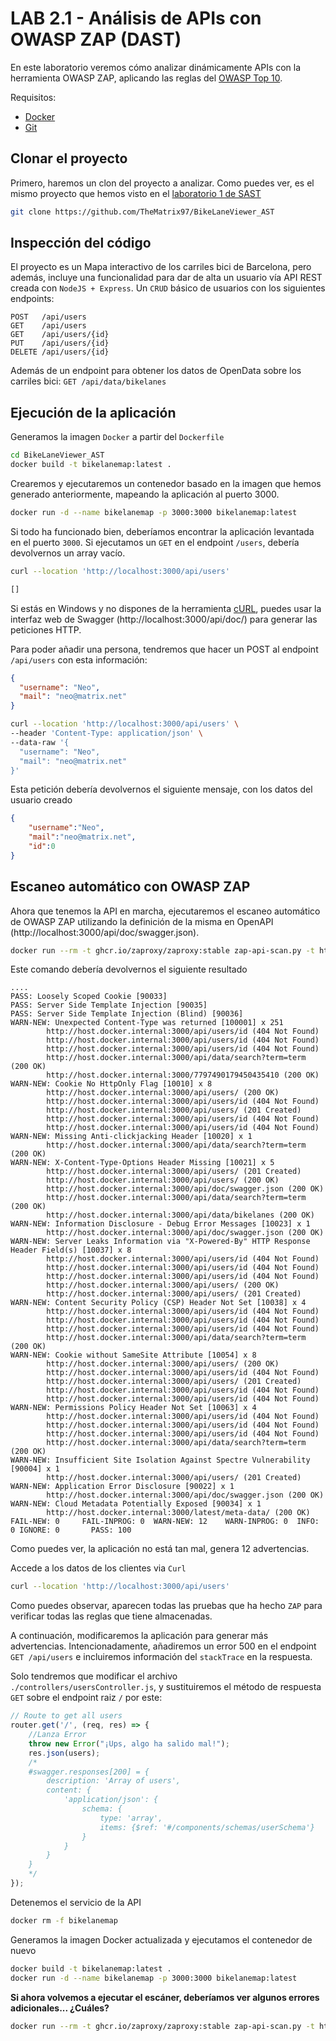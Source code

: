 # LAB 2.1 - Análisis de APIs con OWASP ZAP (DAST)

En este laboratorio veremos cómo analizar dinámicamente APIs con la herramienta OWASP ZAP, aplicando las reglas del [OWASP Top 10](https://owasp.org/www-project-top-ten/).

Requisitos:

- [Docker](https://docs.docker.com/)
- [Git](https://git-scm.com/)

## Clonar el proyecto

Primero, haremos un clon del proyecto a analizar. Como puedes ver, es el mismo proyecto que hemos visto en el [laboratorio 1 de SAST](../Lab1%20-%20SAST/README.md)

```bash
git clone https://github.com/TheMatrix97/BikeLaneViewer_AST
```

## Inspección del código

El proyecto es un Mapa interactivo de los carriles bici de Barcelona, pero además, incluye una funcionalidad para dar de alta un usuario vía API REST creada con `NodeJS + Express`. Un `CRUD` básico de usuarios con los siguientes endpoints:

```text
POST   /api/users
GET    /api/users
GET    /api/users/{id}
PUT    /api/users/{id}
DELETE /api/users/{id}
```

Además de un endpoint para obtener los datos de OpenData sobre los carriles bici: `GET /api/data/bikelanes`


## Ejecución de la aplicación

Generamos la imagen `Docker` a partir del `Dockerfile`

```bash
cd BikeLaneViewer_AST
docker build -t bikelanemap:latest .
```

Crearemos y ejecutaremos un contenedor basado en la imagen que hemos generado anteriormente, mapeando la aplicación al puerto 3000.

```bash
docker run -d --name bikelanemap -p 3000:3000 bikelanemap:latest
```

Si todo ha funcionado bien, deberíamos encontrar la aplicación levantada en el puerto `3000`. Si ejecutamos un `GET` en el endpoint `/users`, debería devolvernos un array vacío.

```bash
curl --location 'http://localhost:3000/api/users'

[]
```

Si estás en Windows y no dispones de la herramienta [cURL](https://curl.se/), puedes usar la interfaz web de Swagger (http://localhost:3000/api/doc/) para generar las peticiones HTTP.

Para poder añadir una persona, tendremos que hacer un POST al endpoint `/api/users` con esta información:

```json
{
  "username": "Neo",
  "mail": "neo@matrix.net"
}
```

```bash
curl --location 'http://localhost:3000/api/users' \
--header 'Content-Type: application/json' \
--data-raw '{
  "username": "Neo",
  "mail": "neo@matrix.net"
}'
````

Esta petición debería devolvernos el siguiente mensaje, con los datos del usuario creado

```json
{
    "username":"Neo",
    "mail":"neo@matrix.net",
    "id":0
}
```


## Escaneo automático con OWASP ZAP

Ahora que tenemos la API en marcha, ejecutaremos el escaneo automático de OWASP ZAP utilizando la definición de la misma en OpenAPI (http://localhost:3000/api/doc/swagger.json).

```bash
docker run --rm -t ghcr.io/zaproxy/zaproxy:stable zap-api-scan.py -t http://host.docker.internal:3000/api/doc/swagger.json -f openapi
```

Este comando debería devolvernos el siguiente resultado

```text
....
PASS: Loosely Scoped Cookie [90033]
PASS: Server Side Template Injection [90035]
PASS: Server Side Template Injection (Blind) [90036]
WARN-NEW: Unexpected Content-Type was returned [100001] x 251 
        http://host.docker.internal:3000/api/users/id (404 Not Found)
        http://host.docker.internal:3000/api/users/id (404 Not Found)
        http://host.docker.internal:3000/api/users/id (404 Not Found)
        http://host.docker.internal:3000/api/data/search?term=term (200 OK)
        http://host.docker.internal:3000/7797490179450435410 (200 OK)
WARN-NEW: Cookie No HttpOnly Flag [10010] x 8 
        http://host.docker.internal:3000/api/users/ (200 OK)
        http://host.docker.internal:3000/api/users/id (404 Not Found)
        http://host.docker.internal:3000/api/users/ (201 Created)
        http://host.docker.internal:3000/api/users/id (404 Not Found)
        http://host.docker.internal:3000/api/users/id (404 Not Found)
WARN-NEW: Missing Anti-clickjacking Header [10020] x 1 
        http://host.docker.internal:3000/api/data/search?term=term (200 OK)
WARN-NEW: X-Content-Type-Options Header Missing [10021] x 5 
        http://host.docker.internal:3000/api/users/ (201 Created)
        http://host.docker.internal:3000/api/users/ (200 OK)
        http://host.docker.internal:3000/api/doc/swagger.json (200 OK)
        http://host.docker.internal:3000/api/data/search?term=term (200 OK)
        http://host.docker.internal:3000/api/data/bikelanes (200 OK)
WARN-NEW: Information Disclosure - Debug Error Messages [10023] x 1 
        http://host.docker.internal:3000/api/doc/swagger.json (200 OK)
WARN-NEW: Server Leaks Information via "X-Powered-By" HTTP Response Header Field(s) [10037] x 8 
        http://host.docker.internal:3000/api/users/id (404 Not Found)
        http://host.docker.internal:3000/api/users/id (404 Not Found)
        http://host.docker.internal:3000/api/users/id (404 Not Found)
        http://host.docker.internal:3000/api/users/ (200 OK)
        http://host.docker.internal:3000/api/users/ (201 Created)
WARN-NEW: Content Security Policy (CSP) Header Not Set [10038] x 4 
        http://host.docker.internal:3000/api/users/id (404 Not Found)
        http://host.docker.internal:3000/api/users/id (404 Not Found)
        http://host.docker.internal:3000/api/users/id (404 Not Found)
        http://host.docker.internal:3000/api/data/search?term=term (200 OK)
WARN-NEW: Cookie without SameSite Attribute [10054] x 8 
        http://host.docker.internal:3000/api/users/ (200 OK)
        http://host.docker.internal:3000/api/users/id (404 Not Found)
        http://host.docker.internal:3000/api/users/ (201 Created)
        http://host.docker.internal:3000/api/users/id (404 Not Found)
        http://host.docker.internal:3000/api/users/id (404 Not Found)
WARN-NEW: Permissions Policy Header Not Set [10063] x 4 
        http://host.docker.internal:3000/api/users/id (404 Not Found)
        http://host.docker.internal:3000/api/users/id (404 Not Found)
        http://host.docker.internal:3000/api/users/id (404 Not Found)
        http://host.docker.internal:3000/api/data/search?term=term (200 OK)
WARN-NEW: Insufficient Site Isolation Against Spectre Vulnerability [90004] x 1 
        http://host.docker.internal:3000/api/users/ (201 Created)
WARN-NEW: Application Error Disclosure [90022] x 1 
        http://host.docker.internal:3000/api/doc/swagger.json (200 OK)
WARN-NEW: Cloud Metadata Potentially Exposed [90034] x 1 
        http://host.docker.internal:3000/latest/meta-data/ (200 OK)
FAIL-NEW: 0     FAIL-INPROG: 0  WARN-NEW: 12    WARN-INPROG: 0  INFO: 0 IGNORE: 0       PASS: 100
```

Como puedes ver, la aplicación no está tan mal, genera 12 advertencias.

Accede a los datos de los clientes via `Curl`

```bash
curl --location 'http://localhost:3000/api/users'
```
Como puedes observar, aparecen todas las pruebas que ha hecho `ZAP` para verificar todas las reglas que tiene almacenadas.

A continuación, modificaremos la aplicación para generar más advertencias. Intencionadamente, añadiremos un error 500 en el endpoint `GET /api/users` e incluiremos información del `stackTrace` en la respuesta.

Solo tendremos que modificar el archivo `./controllers/usersController.js`, y sustituiremos el método de respuesta `GET` sobre el endpoint raiz `/` por este:

```js
// Route to get all users
router.get('/', (req, res) => {
    //Lanza Error
    throw new Error("¡Ups, algo ha salido mal!");
    res.json(users);
    /*
    #swagger.responses[200] = {
        description: 'Array of users',
        content: {
            'application/json': {
                schema: {
                    type: 'array',
                    items: {$ref: '#/components/schemas/userSchema'}
                }
            }
        }
    }
    */
});
```

Detenemos el servicio de la API

```bash
docker rm -f bikelanemap
```

Generamos la imagen Docker actualizada y ejecutamos el contenedor de nuevo

```bash
docker build -t bikelanemap:latest .
docker run -d --name bikelanemap -p 3000:3000 bikelanemap:latest
```

**Si ahora volvemos a ejecutar el escáner, deberíamos ver algunos errores adicionales... ¿Cuáles?**

```bash
docker run --rm -t ghcr.io/zaproxy/zaproxy:stable zap-api-scan.py -t http://host.docker.internal:3000/api/doc/swagger.json -f openapi
```

